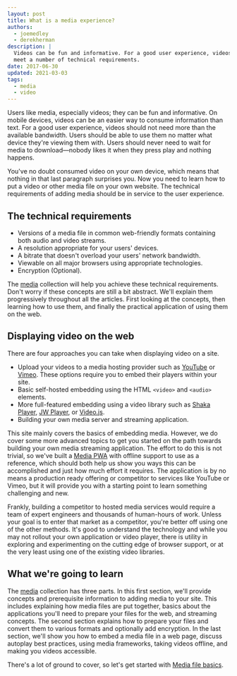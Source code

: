 ```yaml
---
layout: post
title: What is a media experience?
authors:
  - joemedley
  - derekherman
description: |
  Videos can be fun and informative. For a good user experience, videos need to
  meet a number of technical requirements.
date: 2017-06-30
updated: 2021-03-03
tags:
  - media
  - video
---
```


Users like media, especially videos; they can be fun and informative. On mobile
devices, videos can be an easier way to consume information than text. For a
good user experience, videos should not need more than the available bandwidth.
Users should be able to use them no matter what device they're viewing them
with. Users should never need to wait for media to download—nobody likes it when
they press play and nothing happens.

You've no doubt consumed video on your own device, which means that nothing in
that last paragraph surprises you. Now you need to learn how to put a video or
other media file on your own website. The technical requirements of adding media
should be in service to the user experience.

## The technical requirements

* Versions of a media file in common web-friendly formats containing both audio
  and video streams.
* A resolution appropriate for your users' devices.
* A bitrate that doesn't overload your users' network bandwidth.
* Viewable on all major browsers using appropriate technologies.
* Encryption (Optional).

The [media](/media/) collection will help you achieve these technical
requirements. Don't worry if these concepts are still a bit abstract. We'll
explain them progressively throughout all the articles. First looking at the
concepts, then learning how to use them, and finally the practical application
of using them on the web.

## Displaying video on the web

There are four approaches you can take when displaying video on a site.

* Upload your videos to a media hosting provider such as [YouTube] or [Vimeo].
  These options require you to embed their players within your site.
* Basic self-hosted embedding using the HTML `<video>` and `<audio>` elements.
* More full-featured embedding using a video library such as [Shaka Player],
  [JW Player], or [Video.js].
* Building your own media server and streaming application.

This site mainly covers the basics of embedding media. However, we do cover
some more advanced topics to get you started on the path towards building your
own media streaming application. The effort to do this is not trivial, so we've
built a [Media PWA] with offline support to use as a reference, which
should both help us show you ways this can be accomplished and just how much
effort it requires. The application is by no means a production ready offering
or competitor to services like YouTube or Vimeo, but it will provide you with a
starting point to learn something challenging and new.

Frankly, building a competitor to hosted media services would require a team
of expert engineers and thousands of human-hours of work. Unless your goal is
to enter that market as a competitor, you're better off using one of the other
methods. It's good to understand the technology and while you may not rollout
your own application or video player, there is utility in exploring and
experimenting on the cutting edge of browser support, or at the very least
using one of the existing video libraries.

## What we're going to learn

The [media](/media/) collection has three parts. In this first section, we'll
provide concepts and prerequisite information to adding media to your site.
This includes explaining how media files are put together, basics about the
applications you'll need to prepare your files for the web, and streaming
concepts. The second section explains how to prepare your files and convert
them to various formats and optionally add encryption. In the last section,
we'll show you how to embed a media file in a web page, discuss autoplay best
practices, using media frameworks, taking videos offline, and making you videos
accessible.

There's a lot of ground to cover, so let's get started with [Media file
basics](/media-file-basics/).

[YouTube]: https://www.youtube.com/
[Vimeo]: https://vimeo.com/
[Shaka Player]: https://github.com/google/shaka-player
[JW Player]: https://developer.jwplayer.com/
[Video.js]: http://videojs.com/
[Media PWA]: https://github.com/xwp/web-dev-media
